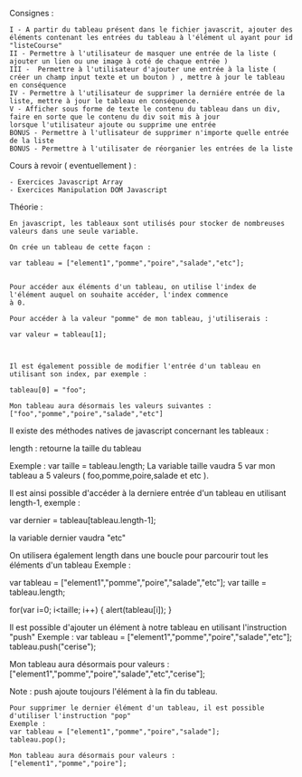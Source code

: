 Consignes :

    I - A partir du tableau présent dans le fichier javascrit, ajouter des éléments contenant les entrées du tableau à l'élément ul ayant pour id "listeCourse"
    II - Permettre à l'utilisateur de masquer une entrée de la liste ( ajouter un lien ou une image à coté de chaque entrée )
    III -  Permettre à l'utilisateur d'ajouter une entrée à la liste ( créer un champ input texte et un bouton ) , mettre à jour le tableau
    en conséquence
    IV - Permettre à l'utilisateur de supprimer la derniére entrée de la liste, mettre à jour le tableau en conséquence.
    V - Afficher sous forme de texte le contenu du tableau dans un div, faire en sorte que le contenu du div soit mis à jour
    lorsque l'utilisateur ajoute ou supprime une entrée
    BONUS - Permettre à l'utlisateur de supprimer n'importe quelle entrée de la liste
    BONUS - Permettre à l'utilisater de réorganier les entrées de la liste

Cours à revoir ( eventuellement ) :

    - Exercices Javascript Array
    - Exercices Manipulation DOM Javascript

Théorie :

    En javascript, les tableaux sont utilisés pour stocker de nombreuses valeurs dans une seule variable.

    On crée un tableau de cette façon :

    var tableau = ["element1","pomme","poire","salade","etc"];


    Pour accéder aux éléments d'un tableau, on utilise l'index de l'élément auquel on souhaite accéder, l'index commence
    à 0.

    Pour accéder à la valeur "pomme" de mon tableau, j'utiliserais :

    var valeur = tableau[1];



    Il est également possible de modifier l'entrée d'un tableau en utilisant son index, par exemple :

    tableau[0] = "foo";

    Mon tableau aura désormais les valeurs suivantes : ["foo","pomme","poire","salade","etc"]



   Il existe des méthodes natives de javascript concernant les tableaux :

   length : retourne la taille du tableau

   Exemple : var taille = tableau.length;
   La variable taille vaudra 5 var mon tableau a 5 valeurs ( foo,pomme,poire,salade et etc ).


   Il est ainsi possible d'accéder à la derniere entrée d'un tableau en utilisant length-1, exemple :

   var dernier = tableau[tableau.length-1];

   la variable dernier vaudra "etc"


   On utilisera également length dans une boucle pour parcourir tout les éléments d'un tableau
   Exemple :

   var tableau = ["element1","pomme","poire","salade","etc"];
   var taille = tableau.length;

   for(var i=0; i<taille; i++)
   {
   alert(tableau[i]);
   }



   Il est possible d'ajouter un élément à notre tableau en utilisant l'instruction "push"
   Exemple :
   var tableau = ["element1","pomme","poire","salade","etc"];
   tableau.push("cerise");

   Mon tableau aura désormais pour valeurs :  ["element1","pomme","poire","salade","etc","cerise"];

   Note : push ajoute toujours l'élément à la fin du tableau.


    Pour supprimer le dernier élément d'un tableau, il est possible d'utiliser l'instruction "pop"
    Exemple :
    var tableau = ["element1","pomme","poire","salade"];
    tableau.pop();

    Mon tableau aura désormais pour valeurs : ["element1","pomme","poire"];

